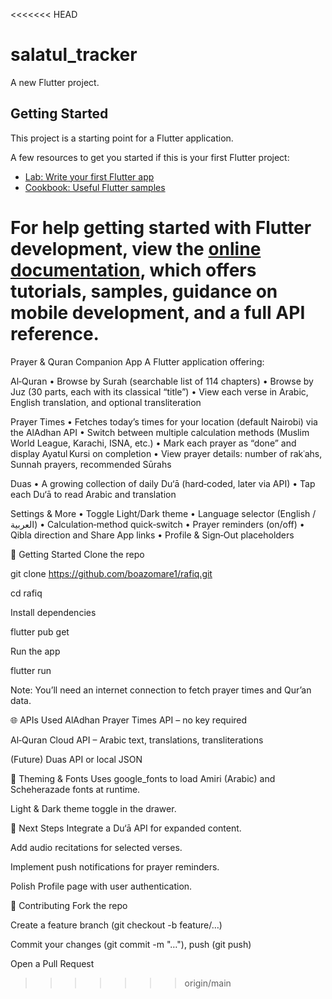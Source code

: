 <<<<<<< HEAD
# salatul_tracker

A new Flutter project.

## Getting Started

This project is a starting point for a Flutter application.

A few resources to get you started if this is your first Flutter project:

- [Lab: Write your first Flutter app](https://docs.flutter.dev/get-started/codelab)
- [Cookbook: Useful Flutter samples](https://docs.flutter.dev/cookbook)

For help getting started with Flutter development, view the
[online documentation](https://docs.flutter.dev/), which offers tutorials,
samples, guidance on mobile development, and a full API reference.
=======
Prayer & Quran Companion App
A Flutter application offering:

Al‑Quran
• Browse by Surah (searchable list of 114 chapters)
• Browse by Juz (30 parts, each with its classical “title”)
• View each verse in Arabic, English translation, and optional transliteration

Prayer Times
• Fetches today’s times for your location (default Nairobi) via the AlAdhan API
• Switch between multiple calculation methods (Muslim World League, Karachi, ISNA, etc.)
• Mark each prayer as “done” and display Ayatul Kursi on completion
• View prayer details: number of rakʿahs, Sunnah prayers, recommended Sūrahs

Duas
• A growing collection of daily Du‘ā (hard‑coded, later via API)
• Tap each Du‘ā to read Arabic and translation

Settings & More
• Toggle Light/Dark theme
• Language selector (English / العربية)
• Calculation‐method quick‐switch
• Prayer reminders (on/off)
• Qibla direction and Share App links
• Profile & Sign‑Out placeholders


🔧 Getting Started
Clone the repo

git clone https://github.com/boazomare1/rafiq.git

cd rafiq

Install dependencies

flutter pub get

Run the app

flutter run

Note: You’ll need an internet connection to fetch prayer times and Qur’an data.

🌐 APIs Used
AlAdhan Prayer Times API – no key required

Al‑Quran Cloud API – Arabic text, translations, transliterations

(Future) Duas API or local JSON

🎨 Theming & Fonts
Uses google_fonts to load Amiri (Arabic) and Scheherazade fonts at runtime.

Light & Dark theme toggle in the drawer.

🚀 Next Steps
Integrate a Du‘ā API for expanded content.

Add audio recitations for selected verses.

Implement push notifications for prayer reminders.

Polish Profile page with user authentication.

🤝 Contributing
Fork the repo

Create a feature branch (git checkout -b feature/…)

Commit your changes (git commit -m "…"), push (git push)

Open a Pull Request

>>>>>>> origin/main
